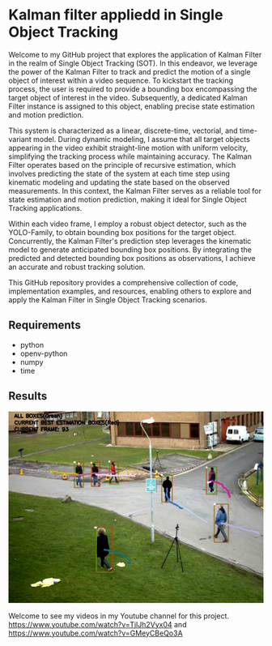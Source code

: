 # Kalman filter appliedd in Single Object Tracking

Welcome to my GitHub project that explores the application of Kalman Filter in the realm of Single Object Tracking (SOT). In this endeavor, we leverage the power of the Kalman Filter to track and predict the motion of a single object of interest within a video sequence. To kickstart the tracking process, the user is required to provide a bounding box encompassing the target object of interest in the video. Subsequently, a dedicated Kalman Filter instance is assigned to this object, enabling precise state estimation and motion prediction.

This system is characterized as a linear, discrete-time, vectorial, and time-variant model. During dynamic modeling, I assume that all target objects appearing in the video exhibit straight-line motion with uniform velocity, simplifying the tracking process while maintaining accuracy. The Kalman Filter operates based on the principle of recursive estimation, which involves predicting the state of the system at each time step using kinematic modeling and updating the state based on the observed measurements. In this context, the Kalman Filter serves as a reliable tool for state estimation and motion prediction, making it ideal for Single Object Tracking applications.

Within each video frame, I employ a robust object detector, such as the YOLO-Family, to obtain bounding box positions for the target object. Concurrently, the Kalman Filter's prediction step leverages the kinematic model to generate anticipated bounding box positions. By integrating the predicted and detected bounding box positions as observations, I achieve an accurate and robust tracking solution. 

This GitHub repository provides a comprehensive collection of code, implementation examples, and resources, enabling others to explore and apply the Kalman Filter in Single Object Tracking scenarios. 

## Requirements
- python
- openv-python
- numpy
- time

## Results
![image](https://github.com/1996JCZhou/Multiple-Objects-Tracking/blob/master/data/Snap_Shot.PNG)

Welcome to see my videos in my Youtube channel for this project.
https://www.youtube.com/watch?v=TjlJh2Vyx04 and
https://www.youtube.com/watch?v=GMeyCBeQo3A
